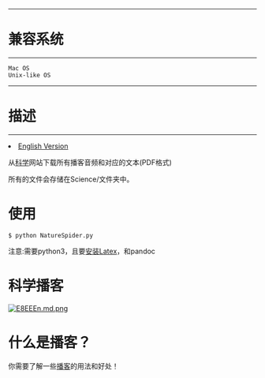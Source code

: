 ------------
# 兼容系统 #
------------
	Mac OS
	Unix-like OS

-------------
# 描述 #
-------------
<li><a href="README.md">English Version</a></li>

从[科学](https://www.sciencemag.org/)网站下载所有播客音频和对应的文本(PDF格式)

所有的文件会存储在Science/文件夹中。

# 使用 #
	$ python NatureSpider.py

注意:需要python3，且要[安装Latex](https://blog.csdn.net/Shieber/article/details/88751683)，和pandoc

# 科学播客 #
[![E8EEEn.md.png](https://s2.ax1x.com/2019/04/30/E8EEEn.md.png)](https://imgchr.com/i/E8EEEn)

# 什么是播客？ #
你需要了解一些[播客](https://baike.baidu.com/item/%E6%92%AD%E5%AE%A2/202513)的用法和好处！
